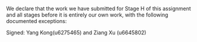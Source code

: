 We declare that the work we have submitted for Stage H of this assignment and all stages before it is entirely our own work, with the following documented exceptions:



Signed: Yang Kong(u6275465) and Ziang Xu (u6645802)
